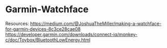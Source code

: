 # Garmin-Watchface

Resources: 
https://medium.com/@JoshuaTheMiller/making-a-watchface-for-garmin-devices-8c3ce28cae08
https://developer.garmin.com/downloads/connect-iq/monkey-c/doc/Toybox/BluetoothLowEnergy.html
